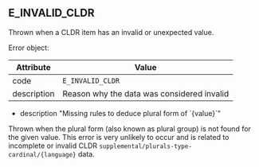 ## E_INVALID_CLDR

Thrown when a CLDR item has an invalid or unexpected value.

Error object:

| Attribute | Value |
| --- | --- |
| code | `E_INVALID_CLDR` |
| description | Reason why the data was considered invalid |

- description "Missing rules to deduce plural form of \`{value}\`"
 
 Thrown when the plural form (also known as plural group) is not found for the given value. This error is very unlikely to occur and is related to incomplete or invalid CLDR `supplemental/plurals-type-cardinal/{language}` data.
